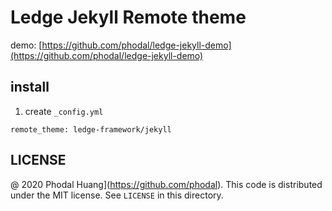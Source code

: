 # Ledge Jekyll Remote theme

demo: [https://github.com/phodal/ledge-jekyll-demo](https://github.com/phodal/ledge-jekyll-demo)

## install

1. create `_config.yml`

```
remote_theme: ledge-framework/jekyll
```

## LICENSE

@ 2020 Phodal Huang](https://github.com/phodal). This code is distributed under the MIT license. See `LICENSE` in this directory.
